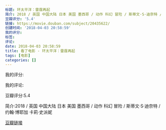 ```yaml
---
标题: 环太平洋：雷霆再起
简介: 2018 / 英国 中国大陆 日本 美国 墨西哥 / 动作 科幻 冒险 / 斯蒂文·S·迪奈特 / 约翰·博耶加 卡莉·史派妮
豆瓣评分: '5.4'
链接: https://movie.douban.com/subject/20435622/
创建时间: '2018-04-03 20:58:59'
我的评分:
标签:
评论:
date: 2018-04-03 20:58:59
title: 看了电影 - 环太平洋：雷霆再起
tags: [电影]
categories: []
---
```


我的评分:

我的评论:

豆瓣评分:5.4

简介:2018 / 英国 中国大陆 日本 美国 墨西哥 / 动作 科幻 冒险 / 斯蒂文·S·迪奈特 / 约翰·博耶加 卡莉·史派妮

[豆瓣链接](https://movie.douban.com/subject/20435622/)

